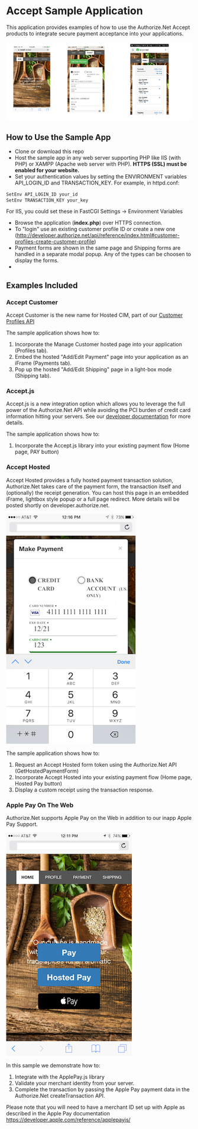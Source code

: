# Accept Sample Application
This application provides examples of how to use the Authorize.Net Accept products to integrate secure payment acceptance into your applications.

![Accept Screenshots](screenshots/AcceptTrioScreenShots.png "Screenshots showing the Accept hosted forms.")

## How to Use the Sample App
+ Clone or download this repo
+ Host the sample app in any web server supporting PHP like IIS (with PHP) or XAMPP (Apache web server with PHP). __HTTPS (SSL) must be enabled for your website.__
+ Set your authentication values by setting the ENVIRONMENT variables API_LOGIN_ID and TRANSACTION_KEY.  For example, in httpd.conf:
````
SetEnv API_LOGIN_ID your_id
SetEnv TRANSACTION_KEY your_key
````
For IIS, you could set these in FastCGI Settings -> Environment Variables

+ Browse the application (**index.php**) over HTTPS connection.
+ To "login" use an existing customer profile ID or create a new one (http://developer.authorize.net/api/reference/index.html#customer-profiles-create-customer-profile)
+ Payment forms are shown in the same page and Shipping forms are handled in a separate  modal popup. Any of the types can be choosen to display the forms.
+ 
  
## Examples Included

### Accept Customer
Accept Customer is the new name for Hosted CIM, part of our [Customer Profiles API](http://developer.authorize.net/api/reference/features/customer_profiles.html)
  
The sample application shows how to:  
1. Incorporate the Manage Customer hosted page into your application (Profiles tab).  
2. Embed the hosted "Add/Edit Payment" page into your application as an iFrame (Payments tab).  
3. Pop up the hosted "Add/Edit Shipping" page in a light-box mode (Shipping tab).  
  
  
### Accept.js
Accept.js is a new integration option which allows you to leverage the full power of the Authorize.Net API while avoiding the PCI burden of credit card information hitting your servers.  See our [developer documentation](http://developer.authorize.net/api/reference/features/acceptjs.html) for more details.  
  
The sample application shows how to:  
1.  Incorporate the Accept.js library into your existing payment flow (Home page, PAY button)

### Accept Hosted
Accept Hosted provides a fully hosted payment transaction solution, Authorize.Net takes care of the payment form, the transaction itself and (optionally) the receipt generation.  You can host this page in an embedded iFrame, lightbox style popup or a full page redirect.  More details will be posted shortly on developer.authorize.net.

![Accept Hosted Screenshot](screenshots/accept-hosted.png "Screenshots showing Accept Hosted.")
  
The sample application shows how to:  
1.  Request an Accept Hosted form token using the Authorize.Net API (GetHostedPaymentForm)
2.  Incorporate Accept Hosted into your existing payment flow (Home page, Hosted Pay button)
3.  Display a custom receipt using the transaction response.

### Apple Pay On The Web
Authorize.Net supports Apple Pay on the Web in addition to our inapp Apple Pay Support.  

![Apple Pay Screenshot](screenshots/apple-pay.png "Screenshots showing Apple Pay on the Web.")

In this sample we demonstrate how to:
   
1.  Integrate with the ApplePay.js library
2.  Validate your merchant identity from your server.
3.  Complete the transaction by passing the Apple Pay payment data in the Authorize.Net createTransaction API.

Please note that you will need to have a merchant ID set up with Apple as described in the Apple Pay documentation https://developer.apple.com/reference/applepayjs/

